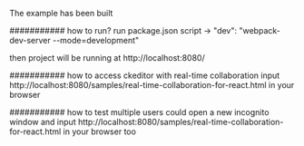 The example has been built

###########
how to run?
run package.json script -> "dev": "webpack-dev-server --mode=development"

then project will be running at http://localhost:8080/

###########
how to access ckeditor with real-time collaboration
input http://localhost:8080/samples/real-time-collaboration-for-react.html in your browser


###########
how to test multiple users
could open a new incognito window 
and input http://localhost:8080/samples/real-time-collaboration-for-react.html in your browser too